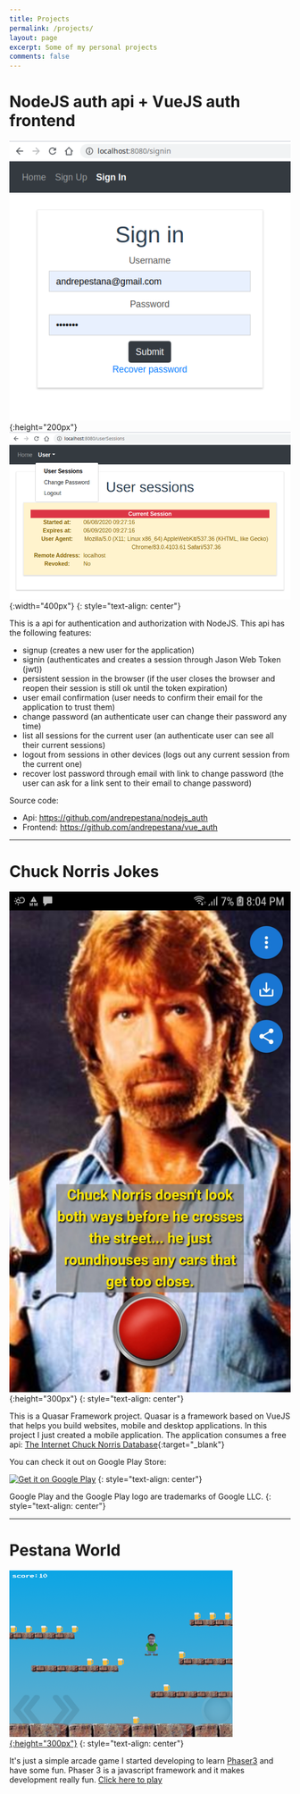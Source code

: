 ```yaml
---
title: Projects
permalink: /projects/
layout: page
excerpt: Some of my personal projects
comments: false
---
```

# NodeJS auth api + VueJS auth frontend
![alt text](/projects/vue_auth1.png "VueJS Auth Frontend signin"){:height="200px"} ![alt text](/projects/vue_auth2.png "VueJS Auth Frontend user session"){:width="400px"} 
{: style="text-align: center"}

This is a api for authentication and authorization with NodeJS. This api has the following features:
- signup (creates a new user for the application)
- signin (authenticates and creates a session through Jason Web Token (jwt))
- persistent session in the browser (if the user closes the browser and reopen their session is still ok until the token expiration)
- user email confirmation (user needs to confirm their email for the application to trust them)
- change password (an authenticate user can change their password any time)
- list all sessions for the current user (an authenticate user can see all their current sessions)
- logout from sessions in other devices (logs out any current session from the current one)
- recover lost password through email with link to change password (the user can ask for a link sent to their email to change password)

Source code: 
- Api: <https://github.com/andrepestana/nodejs_auth>
- Frontend: <https://github.com/andrepestana/vue_auth>


* * *

# Chuck Norris Jokes

![alt text](/cn/phone.jpg "Chuck Norris Jokes app on phone"){:height="300px"} 
{: style="text-align: center"}

This is a Quasar Framework project. Quasar is a framework based on VueJS that helps you build websites, mobile and desktop applications. In this project I just created a mobile application. The application consumes a free api: [The Internet Chuck Norris Database](http://www.icndb.com/api/){:target="_blank"}

You can check it out on Google Play Store:

<a href='https://play.google.com/store/apps/details?id=com.github.andrepestana&pcampaignid=pcampaignidMKT-Other-global-all-co-prtnr-py-PartBadge-Mar2515-1'><img alt='Get it on Google Play' src='https://play.google.com/intl/en_us/badges/static/images/badges/en_badge_web_generic.png' style="height:100px;" /></a>
{: style="text-align: center"}

Google Play and the Google Play logo are trademarks of Google LLC.
{: style="text-align: center"}

* * *
  
  
# Pestana World

[![alt text](/projects/pestana_world.png "Pestana World"){:height="300px"}](/pestana-world/)
{: style="text-align: center"}

It's just a simple arcade game I started developing to learn [Phaser3](https://phaser.io/phaser3) and have some fun. Phaser 3 is a javascript framework and it makes development really fun. [Click here to play](/pestana-world/)

